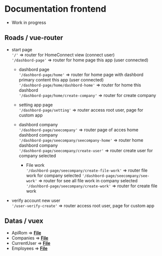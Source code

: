 # Documentation frontend

- Work in progress

## Roads / vue-router

- start page  
  `'/'` => router for HomeConnect view (connect user)  
  `'/dashbord-page'` => router for home page this app (user connected)

  - dashbord page  
    `'/dashbord-page/home'` => router for home page with dashbord primary content this app (user connected)  
    `'/dashbord-page/home/dashbord-home'` => router for home this dashbord  
    `'/dashbord-page/home/create-company'` => router for create company

  - setting app page  
    `'/dashbord-page/setting'` => router access root user, page for custom app

  - dashbord company  
    `'/dashbord-page/seecompany'` => router page of acces home dashbord company  
    `'/dashbord-page/seecompany/seecompany-home'` => router home dashbord company  
    `'/dashbord-page/seecompany/create-user'` => router create user for company selected

    - File work  
      `'/dashbord-page/seecompany/create-file-work'` => router file work for company selected
      `'/dashbord-page/seecompany/see-work'` => router for see all file work in company selected
      `'/dashbord-page/seecompany/create-work'` => router for create file work

- verify account new user  
   `'/user-verify-create'` => router access root user, page for custom app

## Datas / vuex

- ApiRom => [**File**](https://github.com/j314h/numerica_competences_documentation/blob/master/fiches_vuex/ApiRom.md)
- Companies => [**File**](https://github.com/j314h/numerica_competences_documentation/blob/master/fiches_vuex/Companies.md)
- CurrentUser => [**File**](https://github.com/j314h/numerica_competences_documentation/blob/master/fiches_vuex/CurrentUser.md)
- Employees => [**File**](https://github.com/j314h/numerica_competences_documentation/blob/master/fiches_vuex/Employees.md)
